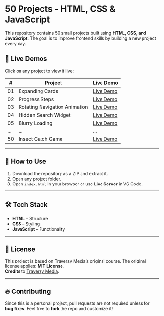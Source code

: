 # 50 Projects - HTML, CSS & JavaScript

This repository contains 50 small projects built using **HTML, CSS, and JavaScript**. The goal is to improve frontend skills by building a new project every day.

## 🚀 Live Demos

Click on any project to view it live:

| #   | Project                       | Live Demo                                                  |
| --- | ----------------------------- | ---------------------------------------------------------- |
| 01  | Expanding Cards               | [Live Demo](https://admirable-manatee-ff23be.netlify.app/) |
| 02  | Progress Steps                | [Live Demo](https://glistening-sawine-21546b.netlify.app/) |
| 03  | Rotating Navigation Animation | [Live Demo](#)                                             |
| 04  | Hidden Search Widget          | [Live Demo](#)                                             |
| 05  | Blurry Loading                | [Live Demo](#)                                             |
| ... | ...                           | ...                                                        |
| 50  | Insect Catch Game             | [Live Demo](#)                                             |

---

## 📌 How to Use

1. Download the repository as a ZIP and extract it.
2. Open any project folder.
3. Open `index.html` in your browser or use **Live Server** in VS Code.

---

## 🛠 Tech Stack

-   **HTML** – Structure
-   **CSS** – Styling
-   **JavaScript** – Functionality

---

## 📜 License

This project is based on Traversy Media’s original course. The original license applies: **MIT License**.  
**Credits** to [Traversy Media](https://traversymedia.com).

---

## 🔥 Contributing

Since this is a personal project, pull requests are not required unless for **bug fixes**. Feel free to **fork** the repo and customize it!
